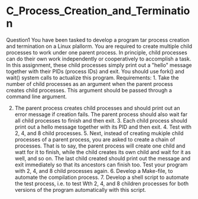 # C_Process_Creation_and_Termination

Question1 You have been tasked to develop a program tar process creation and termination on a Linux plallorm. You are required to create multiple child processes to work under one parent process. In principle, child processes can do their own work independently or cooperatively to accomplish a task. In this assignment, these child processes simply print out a "hello" message together with their PIDs (process IDs) and exit. You should use fork() and wait() system calls to actualize this program. Requirements: 1. Take the number of child processes as an argument when the parent process creates child processes. This argument should be passed through a command line argument. 

2. The parent process creates child processes and should print out an error message if creation fails. The parent process should also wait far all child processes to finish and then exit. 3. Each child process should print out a hello message together with its PID and then exit. 4. Test with 2, 4, and 8 child processes. 5. Next, instead of creating mukiple child processes of a parent process, you are asked to create a chain of processes. That is to say, the parent process will create one child and watt for it to finish, while the child creates its own child and wait for it as well, and so on. The last child created should print out the message and exit immediately so that its ancestors can finish too. Test your program with 2, 4, and 8 child processes again. 6. Develop a Make-file, to automate the compilation process. 7. Develop a shell script to automate the test process, i.e. to test Wth 2, 4, and 8 children processes for both versions of the program automatically with this script. 
